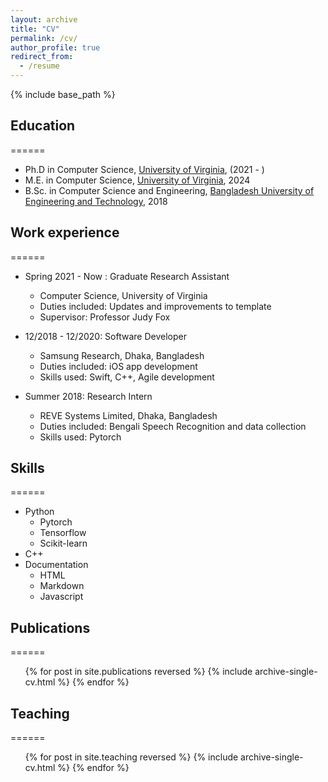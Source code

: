 ```yaml
---
layout: archive
title: "CV"
permalink: /cv/
author_profile: true
redirect_from:
  - /resume
---
```


{% include base_path %}

## Education
======
* Ph.D in Computer Science, [University of Virginia](https://engineering.virginia.edu/department/computer-science), (2021 - )
* M.E. in Computer Science, [University of Virginia](https://engineering.virginia.edu/department/computer-science), 2024
* B.Sc. in Computer Science and Engineering, [Bangladesh University of Engineering and Technology](https://cse.buet.ac.bd/), 2018

## Work experience
======
* Spring 2021 - Now : Graduate Research Assistant 
  * Computer Science, University of Virginia
  * Duties included: Updates and improvements to template
  * Supervisor: Professor Judy Fox

* 12/2018 - 12/2020: Software Developer
  * Samsung Research, Dhaka, Bangladesh
  * Duties included: iOS app development
  * Skills used: Swift, C++, Agile development

* Summer 2018: Research Intern
  * REVE Systems Limited, Dhaka, Bangladesh
  * Duties included: Bengali Speech Recognition and data collection
  * Skills used: Pytorch
  
## Skills
======
* Python
  * Pytorch
  * Tensorflow
  * Scikit-learn
* C++
* Documentation
  * HTML
  * Markdown
  * Javascript

## Publications
======
  <ul>{% for post in site.publications reversed %}
    {% include archive-single-cv.html %}
  {% endfor %}</ul>
  
<!-- Talks
======
  <ul>{% for post in site.talks reversed %}
    {% include archive-single-talk-cv.html  %}
  {% endfor %}</ul> -->
  
## Teaching
======
  <ul>{% for post in site.teaching reversed %}
    {% include archive-single-cv.html %}
  {% endfor %}</ul>

